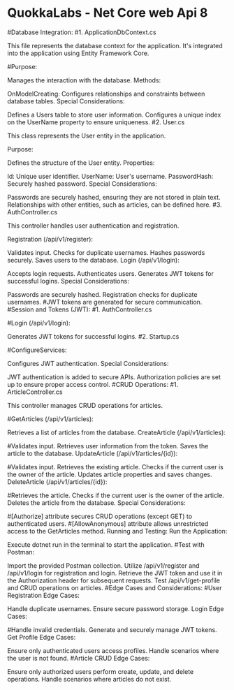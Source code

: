 # QuokkaLabs - Net Core web Api 8 

#Database Integration:
#1. ApplicationDbContext.cs

This file represents the database context for the application. It's integrated into the application using Entity Framework Core.

#Purpose:

Manages the interaction with the database.
Methods:

OnModelCreating: Configures relationships and constraints between database tables.
Special Considerations:

Defines a Users table to store user information.
Configures a unique index on the UserName property to ensure uniqueness.
#2. User.cs

This class represents the User entity in the application.

Purpose:

Defines the structure of the User entity.
Properties:

Id: Unique user identifier.
UserName: User's username.
PasswordHash: Securely hashed password.
Special Considerations:

Passwords are securely hashed, ensuring they are not stored in plain text.
Relationships with other entities, such as articles, can be defined here.
#3. AuthController.cs

This controller handles user authentication and registration.

Registration (/api/v1/register):

Validates input.
Checks for duplicate usernames.
Hashes passwords securely.
Saves users to the database.
Login (/api/v1/login):

Accepts login requests.
Authenticates users.
Generates JWT tokens for successful logins.
Special Considerations:

Passwords are securely hashed.
Registration checks for duplicate usernames.
#JWT tokens are generated for secure communication.
#Session and Tokens (JWT):
#1. AuthController.cs

#Login (/api/v1/login):

Generates JWT tokens for successful logins.
#2. Startup.cs

#ConfigureServices:

Configures JWT authentication.
Special Considerations:

JWT authentication is added to secure APIs.
Authorization policies are set up to ensure proper access control.
#CRUD Operations:
#1. ArticleController.cs

This controller manages CRUD operations for articles.

#GetArticles (/api/v1/articles):

Retrieves a list of articles from the database.
CreateArticle (/api/v1/articles):

#Validates input.
Retrieves user information from the token.
Saves the article to the database.
UpdateArticle (/api/v1/articles/{id}):

#Validates input.
Retrieves the existing article.
Checks if the current user is the owner of the article.
Updates article properties and saves changes.
DeleteArticle (/api/v1/articles/{id}):

#Retrieves the article.
Checks if the current user is the owner of the article.
Deletes the article from the database.
Special Considerations:

#[Authorize] attribute secures CRUD operations (except GET) to authenticated users.
#[AllowAnonymous] attribute allows unrestricted access to the GetArticles method.
Running and Testing:
Run the Application:

Execute dotnet run in the terminal to start the application.
#Test with Postman:

Import the provided Postman collection.
Utilize /api/v1/register and /api/v1/login for registration and login.
Retrieve the JWT token and use it in the Authorization header for subsequent requests.
Test /api/v1/get-profile and CRUD operations on articles.
#Edge Cases and Considerations:
#User Registration Edge Cases:

Handle duplicate usernames.
Ensure secure password storage.
Login Edge Cases:

#Handle invalid credentials.
Generate and securely manage JWT tokens.
Get Profile Edge Cases:

Ensure only authenticated users access profiles.
Handle scenarios where the user is not found.
#Article CRUD Edge Cases:

Ensure only authorized users perform create, update, and delete operations.
Handle scenarios where articles do not exist.

